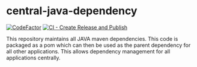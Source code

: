 # central-java-dependency
[![CodeFactor](https://www.codefactor.io/repository/github/dishantkamble/central-java-dependency/badge)](https://www.codefactor.io/repository/github/dishantkamble/central-java-dependency)
[![CI - Create Release and Publish](https://github.com/dishantkamble/central-java-dependency/actions/workflows/release-train.yml/badge.svg)](https://github.com/dishantkamble/central-java-dependency/actions/workflows/release-train.yml)

This repository maintains all JAVA maven dependencies. This code is packaged as a pom which can then be used as the parent dependency for all other applications. This allows dependency management for all applications centrally.
